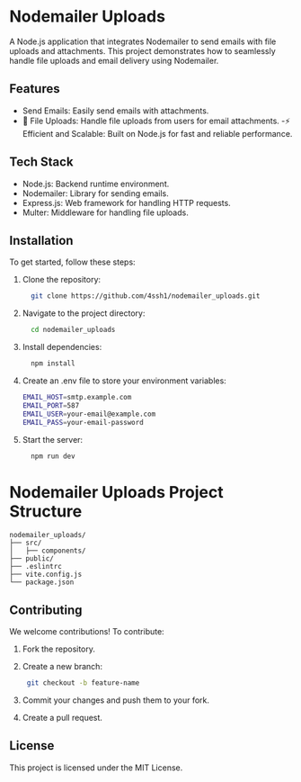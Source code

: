 # Nodemailer Uploads

A Node.js application that integrates Nodemailer to send emails with file uploads and attachments. This project demonstrates how to seamlessly handle file uploads and email delivery using Nodemailer.

## Features
- Send Emails: Easily send emails with attachments.
- 📁 File Uploads: Handle file uploads from users for email attachments.
-⚡ Efficient and Scalable: Built on Node.js for fast and reliable performance.

## Tech Stack
- Node.js: Backend runtime environment.
- Nodemailer: Library for sending emails.
- Express.js: Web framework for handling HTTP requests.
- Multer: Middleware for handling file uploads.

## Installation

To get started, follow these steps:

1. Clone the repository:
   ```bash
     git clone https://github.com/4ssh1/nodemailer_uploads.git
   ```
   
2. Navigate to the project directory:
   ```bash
     cd nodemailer_uploads
   ```

4. Install dependencies:
   ```bash
     npm install
   ```

5. Create an .env file to store your environment variables:
     ```bash
    EMAIL_HOST=smtp.example.com
    EMAIL_PORT=587
    EMAIL_USER=your-email@example.com
    EMAIL_PASS=your-email-password  
    ```

7. Start the server:
   ```bash
     npm run dev
   ```


# Nodemailer Uploads Project Structure

```text
nodemailer_uploads/
├── src/
│   ├── components/      
├── public/             
├── .eslintrc            
├── vite.config.js       
└── package.json        
```



## Contributing
We welcome contributions! To contribute:

1. Fork the repository.
   
2. Create a new branch:
   ```bash
    git checkout -b feature-name
   ```

3. Commit your changes and push them to your fork.
4. Create a pull request.

## License
This project is licensed under the MIT License.


